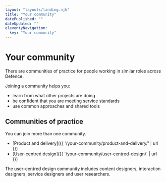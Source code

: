 ```yaml
---
layout: "layouts/landing.njk"
title: "Your community"
datePublished: ""
dateUpdated: ""
eleventyNavigation:
  key: "Your community"
---
```


# Your community

There are communities of practice for people working in similar roles across Defence.

Joining a community helps you:

- learn from what other projects are doing
- be confident that you are meeting service standards
- use common approaches and shared tools

## Communities of practice

You can join more than one community.

- [Product and delivery]({{ '/your-community/product-and-delivery/' | url }})
- [User-centred design]({{ '/your-community/user-centred-design/' | url }})

The user-centred design community includes content designers, interaction designers, service designers and user researchers.
